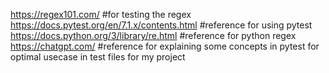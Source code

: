 https://regex101.com/ #for testing the regex
https://docs.pytest.org/en/7.1.x/contents.html #reference for using pytest
https://docs.python.org/3/library/re.html #reference for python regex
https://chatgpt.com/ #reference for explaining some concepts in pytest for optimal usecase in test files for my project